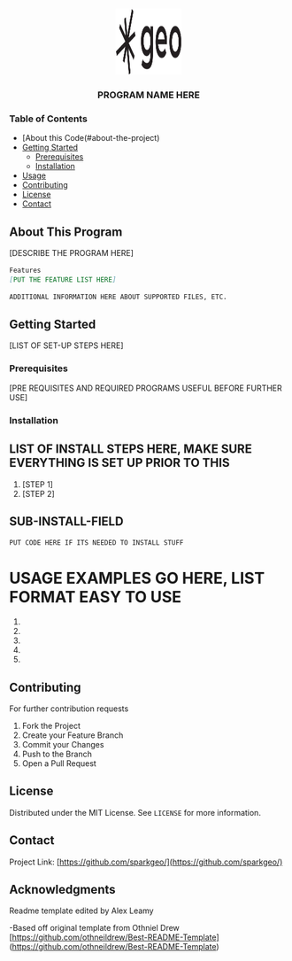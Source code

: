 <!--
*** Thanks for checking out this README Template. If you have a suggestion that would
*** make this better, please fork the repo and create a pull request or simply open
*** an issue with the tag "enhancement".
*** Thanks again! Now go create something AMAZING! :D
-->


<!-- PROJECT SHIELDS -->
<!--
*** I'm using markdown "reference style" links for readability.
*** Reference links are enclosed in brackets [ ] instead of parentheses ( ).
*** See the bottom of this document for the declaration of the reference variables
*** for contributors-url, forks-url, etc. This is an optional, concise syntax you may use.
*** https://www.markdownguide.org/basic-syntax/#reference-style-links
-->
<!-- PROJECT LOGO -->
<br />
<p align="center">
  <a href="https://github.com/AL-SparkGeo/Templates">
    <img src="/images/sparkgeo-logo.png" width="120" height="120">
  </a>
  <h3 align="center">PROGRAM NAME HERE</h3>
</p>


<!-- TABLE OF CONTENTS -->
### Table of Contents

* [About this Code(#about-the-project)
* [Getting Started](#getting-started)
  * [Prerequisites](#prerequisites)
  * [Installation](#installation)
* [Usage](#usage)
* [Contributing](#contributing)
* [License](#license)
* [Contact](#contact)


<!-- ABOUT THE PROJECT -->
## About This Program

[DESCRIBE THE PROGRAM HERE]

```markdown
Features
[PUT THE FEATURE LIST HERE]
```

```markdown
ADDITIONAL INFORMATION HERE ABOUT SUPPORTED FILES, ETC.
```

<!-- GETTING STARTED -->
## Getting Started

[LIST OF SET-UP STEPS HERE]

### Prerequisites

[PRE REQUISITES AND REQUIRED PROGRAMS USEFUL BEFORE FURTHER USE] 



### Installation

## LIST OF INSTALL STEPS HERE, MAKE SURE EVERYTHING IS SET UP PRIOR TO THIS

1. [STEP 1]
2. [STEP 2]

## SUB-INSTALL-FIELD

```markdown
PUT CODE HERE IF ITS NEEDED TO INSTALL STUFF
```

<!-- USAGE EXAMPLES -->
# USAGE EXAMPLES GO HERE, LIST FORMAT EASY TO USE 


1.
2. 
3. 
4. 
5. 

<!-- CONTRIBUTING -->
## Contributing

For further contribution requests

1. Fork the Project
2. Create your Feature Branch 
3. Commit your Changes 
4. Push to the Branch 
5. Open a Pull Request



<!-- LICENSE -->
## License

Distributed under the MIT License. See `LICENSE` for more information.


<!-- CONTACT -->
## Contact

Project Link: [https://github.com/sparkgeo/](https://github.com/sparkgeo/)

<!-- ACKNOWLEDGMENTS -->
## Acknowledgments

Readme template edited by Alex Leamy

-Based off original template from Othniel Drew [https://github.com/othneildrew/Best-README-Template] (https://github.com/othneildrew/Best-README-Template)


